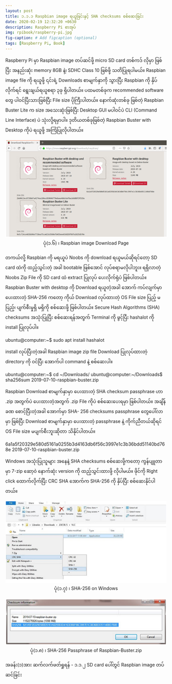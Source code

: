 ```yaml
---
layout: post
title: ၁.၁.၁ Raspbian image ရယူခြင်းနှင့် SHA checksums စစ်ဆေးခြင်း
date: 2020-02-19 12:32:20 +0630
description: Raspberry Pi စာအုပ်
img: rpibook/raspberry-pi.jpg
fig-caption: # Add figcaption (optional)
tags: [Raspberry Pi, Book]
---
```

Raspberry Pi မှာ Raspbian image တပ်ဆင်ဖို့ micro SD card တစ်ကဒ် လိုမှာ ဖြစ်ပြီး အနည်းဆုံး memory 8GB နဲ့၊ SDHC Class 10 ဖြစ်ဖို့ သတိပြုရပါမယ်။ Raspbian image file ကို ရယူဖို့ ၎င်းရဲ့ <a style="text-decoration:none" href="https://www.raspberrypi.org/downloads/">Downloads စာမျက်နှာ</a>ကို သွားပြီး Raspbian ကို နှိပ်လိုက်ရင် ရွေးချယ်ရယူစရာ ၃ခု ရှိပါတယ်။ ပထမတစ်ခုက recommended software တွေ ပါဝင်ပြီးသားဖြစ်ပြီး File size ပိုကြီးပါတယ်။ နောက်ဆုံးတစ်ခု ဖြစ်တဲ့ Raspbian Buster Lite က size အသေးဆုံးဖြစ်ပြီး Desktop GUI မပါဝင်ပဲ CLI (Command Line Interface) ပဲ သုံးလို့ရမှာပါ။ ဒုတိယတစ်ခုဖြစ်တဲ့ Raspbian Buster with Desktop ကိုပဲ ရယူဖို့ အကြံပြုလိုပါတယ်။ 

<p align="center">
<img src="/assets/img/rpibook/os-download.png">
<br>
<a>ပုံ(၁.၆) ၊ Raspbian image Download Page</a>
</p>

တကယ်လို့ Raspbian ကို မရယူပဲ Noobs ကို download ရယူမယ်ဆိုရင်တော့ SD card ထဲကို ထည့်သွင်းတဲ့ အခါ bootable ဖြစ်အောင် လုပ်စရာမလိုပါဘူး။ ရရှိလာတဲ့ Noobs Zip File ကို SD card ထဲ extract ပြုလုပ် ပေးလိုက်ရုံပဲ ဖြစ်ပါတယ်။ Raspbian Buster with desktop ကို Download ရယူတဲ့အခါ အောက် ကပ်လျက်မှာ ပေးထားတဲ့ SHA-256 ကတော့ ကိုယ် Download လုပ်ထားတဲ့ OS File size ပြည့် မပြည့်၊ ပျက်စီးမှုရှိ မရှိကို စစ်ဆေးဖို့ ဖြစ်ပါတယ်။ Secure Hash Algorithms (SHA) checksums အသုံးပြုပြီး စစ်ဆေးရန်အတွက် Terminal ကို ဖွင့်ပြီး hashalot ကို install ပြုလုပ်ပါ။

ubuntu@computer:~$ sudo apt install hashalot

install လုပ်ပြီးတဲ့အခါ Raspbian image zip file Download ပြုလုပ်ထားတဲ့ directory ကို ဝင်ပြီး အောက်ပါ command နဲ့ စစ်ဆေးပါ။

ubuntu@computer:~$ cd ~/Downloads/
ubuntu@computer:~/Downloads$ sha256sum 2019-07-10-raspbian-buster.zip

Raspbian Download စာမျက်နှာမှာ ပေးထားတဲ့ SHA checksum passphrase ဟာ .zip အတွက်ပဲ ပေးထားတဲ့အတွက် .zip File ကိုပဲ စစ်ဆေးပေးရမှာ ဖြစ်ပါတယ်။ အချိန်ခဏ စောင့်ပြီးတဲ့အခါ အောက်မှာ SHA- 256 checksums passphrase တွေပေါ်လာမှာ ဖြစ်ပြီး Download စာမျက်နှာမှာ ပေးထားတဲ့ passphrase နဲ့ ကိုက်ညီတယ်ဆိုရင် OS File size မပျက်စီးဘူးဆိုတာ သိနိုင်ပါတယ်။

6a1a5f20329e580d5161a0255b3d4163db6f56c3997e1c3b36bdd51140bd768e
2019-07-10-raspbian-buster.zip

Windows အသုံးပြုသူများ အနေနဲ့ SHA checksums စစ်ဆေးဖို့ကတော့ ကွန်ပျူတာမှာ 7-zip ဆော့ဝဲ နောက်ဆုံး version ကို ထည့်သွင်းထားဖို့ လိုပါမယ်။ ဖိုင်ကို Right click ထောက်လိုက်ပြီး CRC SHA အောက်က SHA-256 ကို နှိပ်ပြီး စစ်ဆေးနိုင်ပါတယ်။

<p align="center">
<img src="/assets/img/rpibook/sha-check.png">
<br>
<a>ပုံ(၁.၇) ၊ SHA-256 on Windows</a>
</p>

<p align="center">
<img src="/assets/img/rpibook/sha-256.png">
<br>
<a>ပုံ(၁.၈) ၊ SHA-256 Passphrase of Raspbian-Buster.zip</a>
</p>

အခန်း(၁)အား ဆက်လက်ဖတ်ရှုရန် - <a style="text-decoration:none" href="https://rpibook.github.io">၁.၁.၂ SD card ပေါ်တွင် Raspbian image တပ်ဆင်ခြင်း</a>
